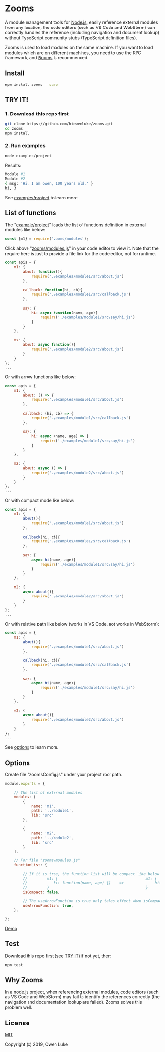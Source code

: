 
# Zooms

A module management tools for [Node.js](https://nodejs.org), easily reference external modules from any location, the code editors (such as VS Code and WebStorm) can correctly handles the reference (including navigation and document lookup) without TypeScript community stubs (TypeScript definition files).

Zooms is used to load modules on the same machine. If you want to load modules which are on different machines, you need to use the RPC framework, and [Booms](https://github.com/hiowenluke/booms) is recommended. 

## Install

```sh
npm install zooms --save
```

## TRY IT!

### 1. Download this repo first

```sh
git clone https://github.com/hiowenluke/zooms.git
cd zooms
npm install
```

### 2. Run examples

```sh
node examples/project
```

Results:

```sh
Module #1
Module #2
{ msg: 'Hi, I am owen, 100 years old.' }
hi, 3
```

See [examples/project](./examples/project) to learn more.

## List of functions

The "[example/project](./examples/project)" loads the list of functions definition in external modules like below:

```js
const {m1} = require('zooms/modules');
```

Click above "[zooms/modules.js](./modules.js)" in your code editor to view it. Note that the require here is just to provide a file link for the code editor, not for runtime.

```js
const apis = {
    m1: {
        about: function(){
            require('./examples/module1/src/about.js')
        },
        
        callback: function(hi, cb){
            require('./examples/module1/src/callback.js')
        },
        
        say: {
            hi: async function(name, age){
                require('./examples/module1/src/say/hi.js')
            }
        }
    },
    
    m2: {
        about: async function(){
            require('./examples/module2/src/about.js')
        }
    }
};
...
```

Or with arrow functions like below:

```js
const apis = {
    m1: {
        about: () => {
            require('./examples/module1/src/about.js')
        },
        
        callback: (hi, cb) => {
            require('./examples/module1/src/callback.js')
        },
        
        say: {
            hi: async (name, age) => {
                require('./examples/module1/src/say/hi.js')
            }
        }
    },
    
    m2: {
        about: async () => {
            require('./examples/module2/src/about.js')
        }
    }
};
...
```

Or with compact mode like below: 

```js
const apis = {
    m1: {
        about(){
            require('./examples/module1/src/about.js')
        },
        
        callback(hi, cb){
            require('./examples/module1/src/callback.js')
        },
        
        say: {
            async hi(name, age){
                require('./examples/module1/src/say/hi.js')
            }
        }
    },
    
    m2: {
        async about(){
            require('./examples/module2/src/about.js')
        }
    }
};
...
```

Or with relative path like below (works in VS Code, not works in WebStorm):

```js
const apis = {
    m1: {
        about(){
            require('./examples/module1/src/about.js')
        },
        
        callback(hi, cb){
            require('./examples/module1/src/callback.js')
        },
        
        say: {
            async hi(name, age){
                require('./examples/module1/src/say/hi.js')
            }
        }
    },
    
    m2: {
        async about(){
            require('./examples/module2/src/about.js')
        }
    }
};
...
```

See [options](#Options) to learn more.

## Options

Create file "zoomsConfig.js" under your project root path. 

```js
module.exports = {

    // The list of external modules
    modules: [
        {
            name: 'm1',
            path: '../module1',
            lib: 'src'
        },

        {
            name: 'm2',
            path: '../module2',
            lib: 'src'
        }
    ],

    // For file "zooms/modules.js"
    functionList: {

        // If it is true, the function list will be compact like below right.
        //         m1: {                                        m1: {
        //            hi: function(name, age) {}    =>              hi(name, age) {}
        //         }                                            }
        isCompact: false,

        // The useArrowFunction is true only takes effect when isCompact is false
        useArrowFunction: true,
    },

};
```

[Demo](./examples/project/zoomsConfig.js)

## Test

Download this repo first (see [TRY IT](#try-it)) if not yet, then:

```sh
npm test
```

## Why Zooms

In a node.js project, when referencing external modules, code editors (such as VS Code and WebStorm) may fail to identify the references correctly (the navigation and documentation lookup are failed). Zooms solves this problem well.

## License

[MIT](LICENSE)

Copyright (c) 2019, Owen Luke
